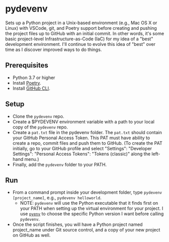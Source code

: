 # pydevenv
Sets up a Python project in a Unix-based environment (e.g., Mac OS X or Linux) with VSCode, git, and Poetry support before creating and pushing the project files up to GitHub with an initial commit. In other words, it's some basic project-level Infrastructure-as-Code (IaC) for my idea of a "best" development environment. I'll continue to evolve this idea of "best" over time as I discover improved ways to do things.

## Prerequisites
* Python 3.7 or higher
* Install [Poetry](https://python-poetry.org). 
* Install [GitHub CLI](https://cli.github.com). 

## Setup
* Clone the `pydevenv` repo. 
* Create a $PYDEVENV environment variable with a path to your local copy of the `pydevenv` repo.
* Create a `pat.txt` file in the pydevenv folder. The `pat.txt` should contain your GitHub Personal Access Token. This PAT must have ability to create a repo, commit files and push them to GitHub. (To create the PAT initially, go to your GitHub profile and select "Settings": "Developer Settings": "Personal Access Tokens": "Tokens (classic)" along the left-hand menu.)
* Finally, add the `pydevenv` folder to your PATH.

## Run 
* From a command prompt inside your development folder, type `pydevenv [project_name]`, e.g., `pydevenv helloworld`.
  - NOTE: `pydevenv` will use the Python executable that it finds first on your PATH when setting up the virtual environment for your project. I use [`pyenv`](https://github.com/pyenv/pyenv) to choose the specific Python version I want before calling `pydevenv`. 
* Once the script finishes, you will have a Python project named project_name under Git source control, and a copy of your new project on GitHub as well.
